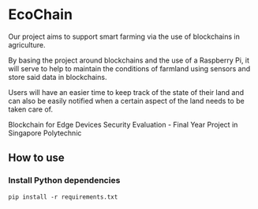 # EcoChain
Our project aims to support smart farming via the use of blockchains in agriculture.

By basing the project around blockchains and the use of a Raspberry Pi, it will serve to help to maintain the conditions of farmland using sensors and store said data in blockchains. 

Users will have an easier time to keep track of the state of their land and can also be easily notified when a certain aspect of the land needs to be taken care of.

Blockchain for Edge Devices Security Evaluation - Final Year Project in Singapore Polytechnic 

## How to use
### Install Python dependencies
```
pip install -r requirements.txt
```